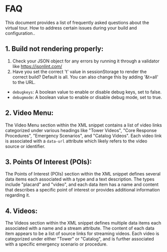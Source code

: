 # FAQ

This document provides a list of frequently asked questions about the virtual tour. How to address certain issues during your build and configuration..

## 1. **Build not rendering properly**:
1. Check your JSON object for any errors by running it through a validator like https://jsonlint.com/
2. Have you set the correct 't' value in sessionStorage to render the correct build? Default is all. You can also change this by adding '&t=all' to the URL.
- `debugkeys`: A boolean value to enable or disable debug keys, set to false.
- `debugmode`: A boolean value to enable or disable debug mode, set to true.

## 2. **Video Menu**:
The Video Menu section within the XML snippet contains a list of video links categorized under various headings like "Tower Videos", "Core Response Procedures", "Emergency Scenarios", and "Catalog Videos". Each video link is associated with a `data-url` attribute which likely refers to the video source or identifier.

## 3. **Points Of Interest (POIs)**:
The Points of Interest (POIs) section within the XML snippet defines several data items each associated with a type and a text description. The types include "placard" and "video", and each data item has a name and content that describes a specific point of interest or provides additional information regarding it.

## 4. **Videos**:
The Videos section within the XML snippet defines multiple data items each associated with a name and a stream attribute. The content of each data item appears to be a list of source links for streaming videos. Each video is categorized under either "Tower" or "Catalog", and is further associated with a specific emergency scenario or procedure.